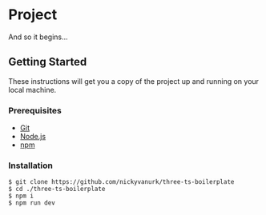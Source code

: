 # Project

And so it begins...

## Getting Started

These instructions will get you a copy of the project up and running on your local machine.

### Prerequisites

* [Git](https://git-scm.com/book/en/v2/Getting-Started-Installing-Git)
* [Node.js](https://nodejs.org/en/download/package-manager/)
* [npm](https://www.npmjs.com/get-npm)

### Installation

```
$ git clone https://github.com/nickyvanurk/three-ts-boilerplate
$ cd ./three-ts-boilerplate
$ npm i
$ npm run dev
```